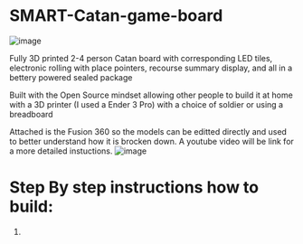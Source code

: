 # SMART-Catan-game-board
![image](https://github.com/jareddilley/SMART-Catan-game-board/blob/main/Board_DEMO.gif)

Fully 3D printed 2-4 person Catan board with corresponding LED tiles, electronic rolling with place pointers, recourse summary display, and all in a bettery powered sealed package 

Built with the Open Source mindset allowing other people to build it at home with a 3D printer (I used a Ender 3 Pro) with a choice of soldier or using a breadboard 

Attached is the Fusion 360 so the models can be editted directly and used to better understand how it is brocken down. A youtube video will be link for a more detailed instuctions.
![image](https://github.com/jareddilley/SMART-Catan-game-board/blob/main/3D%20Breakdown.JPG)

# Step By step instructions how to build:
1)
